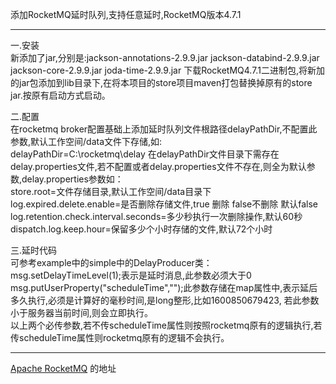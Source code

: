 添加RocketMQ延时队列,支持任意延时,RocketMQ版本4.7.1
****
一.安装  
新添加了jar,分别是:jackson-annotations-2.9.9.jar jackson-databind-2.9.9.jar jackson-core-2.9.9.jar joda-time-2.9.9.jar
下载RocketMQ4.7.1二进制包,将新加的jar包添加到lib目录下,在将本项目的store项目maven打包替换掉原有的store jar.按原有启动方式启动。   

二.配置  
在rocketmq broker配置基础上添加延时队列文件根路径delayPathDir,不配置此参数,默认工作空间/data文件下存储,如:  
delayPathDir=C:\\rocketmq\\delay
在delayPathDir文件目录下需存在delay.properties文件,若不配置或者delay.properties文件不存在,则全为默认参数,delay.properties参数如：  
store.root=文件存储目录,默认工作空间/data目录下  
log.expired.delete.enable=是否删除存储文件,true 删除 false不删除 默认false  
log.retention.check.interval.seconds=多少秒执行一次删除操作,默认60秒  
dispatch.log.keep.hour=保留多少个小时存储的文件,默认72个小时  
  
三.延时代码  
可参考example中的simple中的DelayProducer类：  
msg.setDelayTimeLevel(1);表示是延时消息,此参数必须大于0  
msg.putUserProperty("scheduleTime","");此参数存储在map属性中,表示延后多久执行,必须是计算好的毫秒时间,是long整形,比如1600850679423,
若此参数小于服务器当前时间,则会立即执行。  
以上两个必传参数,若不传scheduleTime属性则按照rocketmq原有的逻辑执行,若传scheduleTime属性则rocketmq原有的逻辑不会执行。 

****
[Apache RocketMQ](https://rocketmq.apache.org) 的地址



